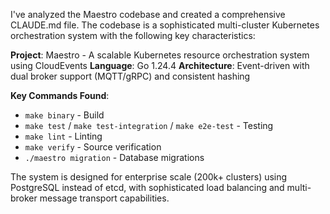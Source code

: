 I've analyzed the Maestro codebase and created a comprehensive CLAUDE.md file. The codebase is a sophisticated multi-cluster Kubernetes orchestration system with the following key characteristics:

**Project**: Maestro - A scalable Kubernetes resource orchestration system using CloudEvents
**Language**: Go 1.24.4
**Architecture**: Event-driven with dual broker support (MQTT/gRPC) and consistent hashing

**Key Commands Found**:
- `make binary` - Build
- `make test` / `make test-integration` / `make e2e-test` - Testing  
- `make lint` - Linting
- `make verify` - Source verification
- `./maestro migration` - Database migrations

The system is designed for enterprise scale (200k+ clusters) using PostgreSQL instead of etcd, with sophisticated load balancing and multi-broker message transport capabilities.
